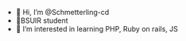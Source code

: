 - 👋 Hi, I’m @Schmetterling-cd
- 🏫BSUIR student
- 👀 I’m interested in learning PHP, Ruby on rails, JS
